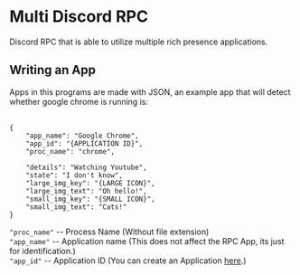 # Multi Discord RPC
 Discord RPC that is able to utilize multiple rich presence applications.
 
 
## Writing an App
 Apps in this programs are made with JSON, an example app that will detect whether google chrome is running is:<br/><br/>

```
{
    "app_name": "Google Chrome",
    "app_id": "{APPLICATION ID}",
    "proc_name": "chrome",

    "details": "Watching Youtube",
    "state": "I don't know",
    "large_img_key": "{LARGE ICON}",
    "large_img_text": "Oh hello!",
    "small_img_key": "{SMALL ICON}",
    "small_img_text": "Cats!"
}
```

``` "proc_name" ``` -- Process Name (Without file extension)<br/>
``` "app_name" ``` -- Application name (This does not affect the RPC App, its just for identification.)<br/>
``` "app_id" ``` -- Application ID (You can create an Application [here](https://discord.com/developers/applications).)<br/>
